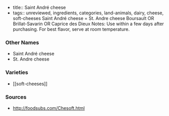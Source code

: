 - title:: Saint André cheese
- tags:: unreviewed, ingredients, categories, land-animals, dairy, cheese, soft-cheeses
Saint André cheese = St. Andre cheese Boursault OR Brillat-Savarin OR Caprice des Dieux Notes: Use within a few days after purchasing. For best flavor, serve at room temperature.

### Other Names

* Saint André cheese
* St. Andre cheese

### Varieties

* [[soft-cheeses]]

### Sources
* http://foodsubs.com/Chesoft.html

